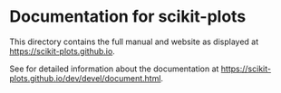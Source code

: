 <!-- 
References:
- https://www.sphinx-doc.org/en/master/index.html
- https://sphinx-tutorial.readthedocs.io/cheatsheet/#rst-cheat-sheet
- https://documatt.com/restructuredtext-reference/
- https://docs.anaconda.com/restructuredtext/#restructuredtext-cheat-sheet
- https://docutils.sourceforge.io/docs/ref/rst/restructuredtext.html#comments
- https://bashtage.github.io/sphinx-material/rst-cheatsheet/rst-cheatsheet.html
-->
# Documentation for scikit-plots

This directory contains the full manual and website as displayed at
https://scikit-plots.github.io.

See for detailed information about the documentation at
https://scikit-plots.github.io/dev/devel/document.html.